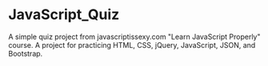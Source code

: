 JavaScript_Quiz
===============

A simple quiz project from javascriptissexy.com "Learn JavaScript Properly" course.
A project for practicing HTML, CSS, jQuery, JavaScript, JSON, and Bootstrap.
